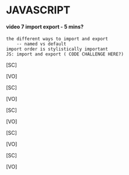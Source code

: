 # JAVASCRIPT

#### video 7 import export - 5 mins?

    the different ways to import and export
        -- named vs default
    import order is stylistically important
    JS: import and export ( CODE CHALLENGE HERE?)

[SC]

[VO]

[SC]

[VO]

[SC]

[VO]

[SC]

[VO]

[SC]

[VO]
